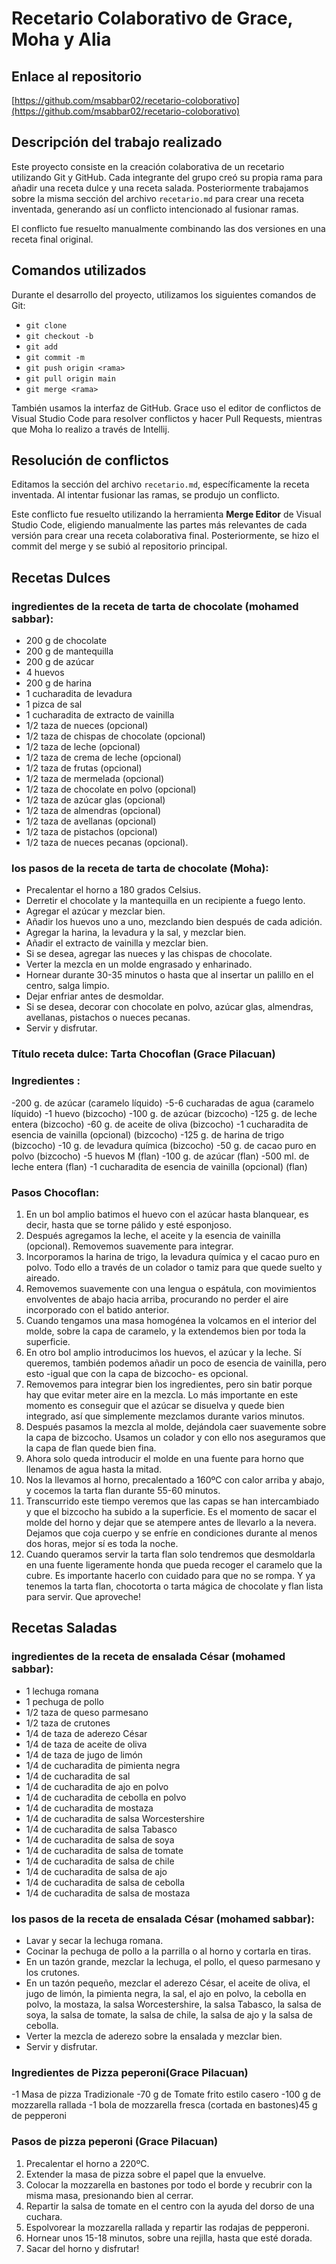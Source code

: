 # Recetario Colaborativo de Grace, Moha y Alia

## Enlace al repositorio

[https://github.com/msabbar02/recetario-coloborativo](https://github.com/msabbar02/recetario-coloborativo)

## Descripción del trabajo realizado

Este proyecto consiste en la creación colaborativa de un recetario utilizando Git y GitHub. Cada integrante del grupo creó su propia rama para añadir una receta dulce y una receta salada. Posteriormente trabajamos sobre la misma sección del archivo `recetario.md` para crear una receta inventada, generando así un conflicto intencionado al fusionar ramas.

El conflicto fue resuelto manualmente combinando las dos versiones en una receta final original.

## Comandos utilizados

Durante el desarrollo del proyecto, utilizamos los siguientes comandos de Git:

- `git clone`  
- `git checkout -b`  
- `git add`  
- `git commit -m`  
- `git push origin <rama>`  
- `git pull origin main`  
- `git merge <rama>`  


También usamos la interfaz de GitHub. Grace uso el editor de conflictos de Visual Studio Code para resolver conflictos y hacer Pull Requests, mientras que Moha lo realizo a través de Intellij.

## Resolución de conflictos

Editamos la sección del archivo `recetario.md`, específicamente la receta inventada. Al intentar fusionar las ramas, se produjo un conflicto.

Este conflicto fue resuelto utilizando la herramienta **Merge Editor** de Visual Studio Code, eligiendo manualmente las partes más relevantes de cada versión para crear una receta colaborativa final. Posteriormente, se hizo el commit del merge y se subió al repositorio principal.

## Recetas Dulces
### ingredientes de la receta de tarta de chocolate (mohamed sabbar):
- 200 g de chocolate
- 200 g de mantequilla
- 200 g de azúcar
- 4 huevos
- 200 g de harina
- 1 cucharadita de levadura
- 1 pizca de sal
- 1 cucharadita de extracto de vainilla
- 1/2 taza de nueces (opcional)
- 1/2 taza de chispas de chocolate (opcional)
- 1/2 taza de leche (opcional)
- 1/2 taza de crema de leche (opcional)
- 1/2 taza de frutas (opcional)
- 1/2 taza de mermelada (opcional)
- 1/2 taza de chocolate en polvo (opcional)
- 1/2 taza de azúcar glas (opcional)
- 1/2 taza de almendras (opcional)
- 1/2 taza de avellanas (opcional)
- 1/2 taza de pistachos (opcional)
- 1/2 taza de nueces pecanas (opcional).

### los pasos de la receta de tarta de chocolate (Moha):
- Precalentar el horno a 180 grados Celsius.
- Derretir el chocolate y la mantequilla en un recipiente a fuego lento.
- Agregar el azúcar y mezclar bien.
- Añadir los huevos uno a uno, mezclando bien después de cada adición.
- Agregar la harina, la levadura y la sal, y mezclar bien.
- Añadir el extracto de vainilla y mezclar bien.
- Si se desea, agregar las nueces y las chispas de chocolate.
- Verter la mezcla en un molde engrasado y enharinado.
- Hornear durante 30-35 minutos o hasta que al insertar un palillo en el centro, salga limpio.
- Dejar enfriar antes de desmoldar.
- Si se desea, decorar con chocolate en polvo, azúcar glas, almendras, avellanas, pistachos o nueces pecanas.
- Servir y disfrutar.

### Título receta dulce: Tarta Chocoflan (Grace Pilacuan)
### Ingredientes :

-200 g. de azúcar (caramelo líquido)
-5-6 cucharadas de agua (caramelo líquido)
-1 huevo (bizcocho)
-100 g. de azúcar (bizcocho)
-125 g. de leche entera (bizcocho)
-60 g. de aceite de oliva (bizcocho)
-1 cucharadita de esencia de vainilla (opcional) (bizcocho)
-125 g. de harina de trigo (bizcocho)
-10 g. de levadura química (bizcocho)
-50 g. de cacao puro en polvo (bizcocho)
-5 huevos M (flan)
-100 g. de azúcar (flan)
-500 ml. de leche entera (flan)
-1 cucharadita de esencia de vainilla (opcional) (flan)

### Pasos Chocoflan: 
1. En un bol amplio batimos el huevo con el azúcar hasta blanquear, es decir, hasta que se torne pálido y esté esponjoso.
2. Después agregamos la leche, el aceite y la esencia de vainilla (opcional). Removemos suavemente para integrar.
3. Incorporamos la harina de trigo, la levadura química y el cacao puro en polvo. Todo ello a través de un colador o tamiz para que quede suelto y aireado.
4. Removemos suavemente con una lengua o espátula, con movimientos envolventes de abajo hacia arriba, procurando no perder el aire incorporado con el batido anterior.
5. Cuando tengamos una masa homogénea la volcamos en el interior del molde, sobre la capa de caramelo, y la extendemos bien por toda la superficie.
6. En otro bol amplio introducimos los huevos, el azúcar y la leche. Sí queremos, también podemos añadir un poco de esencia de vainilla, pero esto -igual que con la capa de bizcocho- es opcional.
7. Removemos para integrar bien los ingredientes, pero sin batir porque hay que evitar meter aire en la mezcla. Lo más importante en este momento es conseguir que el azúcar se disuelva y quede bien integrado, así que simplemente mezclamos durante varios minutos.
8. Después pasamos la mezcla al molde, dejándola caer suavemente sobre la capa de bizcocho. Usamos un colador y con ello nos aseguramos que la capa de flan quede bien fina.
9. Ahora solo queda introducir el molde en una fuente para horno que llenamos de agua hasta la mitad.
10. Nos la llevamos al horno, precalentado a 160ºC con calor arriba y abajo, y cocemos la tarta flan durante 55-60 minutos.
11. Transcurrido este tiempo veremos que las capas se han intercambiado y que el bizcocho ha subido a la superficie. Es el momento de sacar el molde del horno y dejar que se atempere antes de llevarlo a la nevera. Dejamos que coja cuerpo y se enfríe en condiciones durante al menos dos horas, mejor sí es toda la noche.
12. Cuando queramos servir la tarta flan solo tendremos que desmoldarla en una fuente ligeramente honda que pueda recoger el caramelo que la cubre. Es importante hacerlo con cuidado para que no se rompa.
Y ya tenemos la tarta flan, chocotorta o tarta mágica de chocolate y flan lista para servir. Que aproveche!

## Recetas Saladas
### ingredientes de la receta de ensalada César (mohamed sabbar):
- 1 lechuga romana
- 1 pechuga de pollo
- 1/2 taza de queso parmesano
- 1/2 taza de crutones
- 1/4 de taza de aderezo César
- 1/4 de taza de aceite de oliva
- 1/4 de taza de jugo de limón
- 1/4 de cucharadita de pimienta negra
- 1/4 de cucharadita de sal
- 1/4 de cucharadita de ajo en polvo
- 1/4 de cucharadita de cebolla en polvo
- 1/4 de cucharadita de mostaza
- 1/4 de cucharadita de salsa Worcestershire
- 1/4 de cucharadita de salsa Tabasco
- 1/4 de cucharadita de salsa de soya
- 1/4 de cucharadita de salsa de tomate
- 1/4 de cucharadita de salsa de chile
- 1/4 de cucharadita de salsa de ajo
- 1/4 de cucharadita de salsa de cebolla
- 1/4 de cucharadita de salsa de mostaza
### los pasos de la receta de ensalada César (mohamed sabbar):
- Lavar y secar la lechuga romana.
- Cocinar la pechuga de pollo a la parrilla o al horno y cortarla en tiras.
- En un tazón grande, mezclar la lechuga, el pollo, el queso parmesano y los crutones.
- En un tazón pequeño, mezclar el aderezo César, el aceite de oliva, el jugo de limón, la pimienta negra, la sal, el ajo en polvo, la cebolla en polvo, la mostaza, la salsa Worcestershire, la salsa Tabasco, la salsa de soya, la salsa de tomate, la salsa de chile, la salsa de ajo y la salsa de cebolla.
- Verter la mezcla de aderezo sobre la ensalada y mezclar bien.
- Servir y disfrutar.

### Ingredientes de Pizza peperoni(Grace Pilacuan)
-1 Masa de pizza Tradizionale 
-70 g de Tomate frito estilo casero 
-100 g de mozzarella rallada
-1 bola de mozzarella fresca (cortada en bastones)45 g de pepperoni

### Pasos de pizza peperoni (Grace Pilacuan)
1. Precalentar el horno a 220ºC.
2. Extender la masa de pizza sobre el papel que la envuelve.
3. Colocar la mozzarella en bastones por todo el borde y recubrir con la misma masa, presionando bien al cerrar.
4. Repartir la salsa de tomate en el centro con la ayuda del dorso de una cuchara.
5. Espolvorear la mozzarella rallada y repartir las rodajas de pepperoni.
6. Hornear unos 15-18 minutos, sobre una rejilla, hasta que esté dorada.
7. Sacar del horno y disfrutar!
